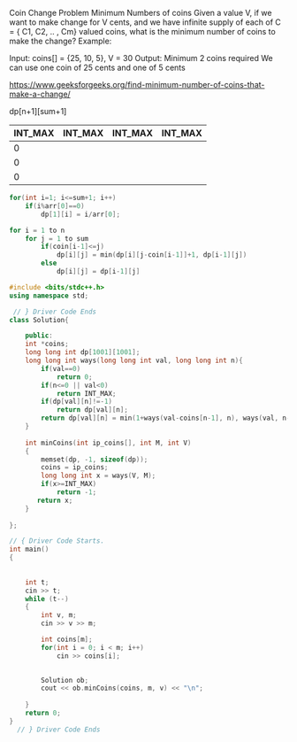 Coin Change Problem Minimum Numbers of coins
Given a value V, if we want to make change for V cents, and we have infinite supply of each of C = { C1, C2, .. , Cm} valued coins, what is the minimum number of coins to make the change?
Example:

Input: coins[] = {25, 10, 5}, V = 30
Output: Minimum 2 coins required
We can use one coin of 25 cents and one of 5 cents

https://www.geeksforgeeks.org/find-minimum-number-of-coins-that-make-a-change/

dp[n+1][sum+1]

| INT_MAX | INT_MAX | INT_MAX | INT_MAX |
| ------- | ------- | ------- | ------- |
| 0       |         |         |         |
| 0       |         |         |         |
| 0       |         |         |         |

```cpp
for(int i=1; i<=sum+1; i++)
    if(i%arr[0]==0)
        dp[1][i] = i/arr[0];

for i = 1 to n
    for j = 1 to sum
        if(coin[i-1]<=j)
            dp[i][j] = min(dp[i][j-coin[i-1]]+1, dp[i-1][j])
        else
            dp[i][j] = dp[i-1][j]
```
```cpp
#include <bits/stdc++.h>
using namespace std;

 // } Driver Code Ends
class Solution{

	public:
	int *coins;
	long long int dp[1001][1001];
	long long int ways(long long int val, long long int n){
        if(val==0)
            return 0;
        if(n<=0 || val<0)
            return INT_MAX;
        if(dp[val][n]!=-1)
            return dp[val][n];
        return dp[val][n] = min(1+ways(val-coins[n-1], n), ways(val, n-1));
    }
    
	int minCoins(int ip_coins[], int M, int V) 
	{
	    memset(dp, -1, sizeof(dp));
	    coins = ip_coins;
	    long long int x = ways(V, M);
	    if(x>=INT_MAX)
	        return -1;
	   return x;
	} 
	  
};

// { Driver Code Starts.
int main() 
{
   
   
   	int t;
    cin >> t;
    while (t--)
    {
        int v, m;
        cin >> v >> m;

        int coins[m];
        for(int i = 0; i < m; i++)
        	cin >> coins[i];

      
	    Solution ob;
	    cout << ob.minCoins(coins, m, v) << "\n";
	     
    }
    return 0;
}
  // } Driver Code Ends
```